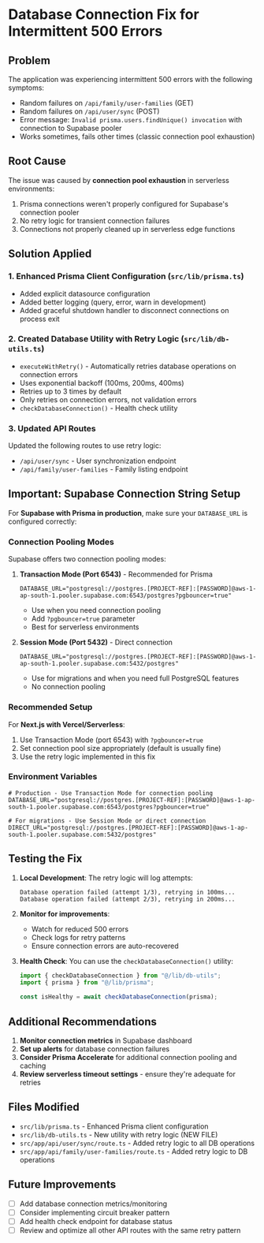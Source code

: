 # Database Connection Fix for Intermittent 500 Errors

## Problem

The application was experiencing intermittent 500 errors with the following symptoms:

- Random failures on `/api/family/user-families` (GET)
- Random failures on `/api/user/sync` (POST)
- Error message: `Invalid prisma.users.findUnique() invocation` with connection to Supabase pooler
- Works sometimes, fails other times (classic connection pool exhaustion)

## Root Cause

The issue was caused by **connection pool exhaustion** in serverless environments:

1. Prisma connections weren't properly configured for Supabase's connection pooler
2. No retry logic for transient connection failures
3. Connections not properly cleaned up in serverless edge functions

## Solution Applied

### 1. Enhanced Prisma Client Configuration (`src/lib/prisma.ts`)

- Added explicit datasource configuration
- Added better logging (query, error, warn in development)
- Added graceful shutdown handler to disconnect connections on process exit

### 2. Created Database Utility with Retry Logic (`src/lib/db-utils.ts`)

- `executeWithRetry()` - Automatically retries database operations on connection errors
- Uses exponential backoff (100ms, 200ms, 400ms)
- Retries up to 3 times by default
- Only retries on connection errors, not validation errors
- `checkDatabaseConnection()` - Health check utility

### 3. Updated API Routes

Updated the following routes to use retry logic:

- `/api/user/sync` - User synchronization endpoint
- `/api/family/user-families` - Family listing endpoint

## Important: Supabase Connection String Setup

For **Supabase with Prisma in production**, make sure your `DATABASE_URL` is configured correctly:

### Connection Pooling Modes

Supabase offers two connection pooling modes:

1. **Transaction Mode (Port 6543)** - Recommended for Prisma

   ```
   DATABASE_URL="postgresql://postgres.[PROJECT-REF]:[PASSWORD]@aws-1-ap-south-1.pooler.supabase.com:6543/postgres?pgbouncer=true"
   ```

   - Use when you need connection pooling
   - Add `?pgbouncer=true` parameter
   - Best for serverless environments

2. **Session Mode (Port 5432)** - Direct connection
   ```
   DATABASE_URL="postgresql://postgres.[PROJECT-REF]:[PASSWORD]@aws-1-ap-south-1.pooler.supabase.com:5432/postgres"
   ```
   - Use for migrations and when you need full PostgreSQL features
   - No connection pooling

### Recommended Setup

For **Next.js with Vercel/Serverless**:

1. Use Transaction Mode (port 6543) with `?pgbouncer=true`
2. Set connection pool size appropriately (default is usually fine)
3. Use the retry logic implemented in this fix

### Environment Variables

```env
# Production - Use Transaction Mode for connection pooling
DATABASE_URL="postgresql://postgres.[PROJECT-REF]:[PASSWORD]@aws-1-ap-south-1.pooler.supabase.com:6543/postgres?pgbouncer=true"

# For migrations - Use Session Mode or direct connection
DIRECT_URL="postgresql://postgres.[PROJECT-REF]:[PASSWORD]@aws-1-ap-south-1.pooler.supabase.com:5432/postgres"
```

## Testing the Fix

1. **Local Development**: The retry logic will log attempts:

   ```
   Database operation failed (attempt 1/3), retrying in 100ms...
   Database operation failed (attempt 2/3), retrying in 200ms...
   ```

2. **Monitor for improvements**:

   - Watch for reduced 500 errors
   - Check logs for retry patterns
   - Ensure connection errors are auto-recovered

3. **Health Check**: You can use the `checkDatabaseConnection()` utility:

   ```typescript
   import { checkDatabaseConnection } from "@/lib/db-utils";
   import { prisma } from "@/lib/prisma";

   const isHealthy = await checkDatabaseConnection(prisma);
   ```

## Additional Recommendations

1. **Monitor connection metrics** in Supabase dashboard
2. **Set up alerts** for database connection failures
3. **Consider Prisma Accelerate** for additional connection pooling and caching
4. **Review serverless timeout settings** - ensure they're adequate for retries

## Files Modified

- `src/lib/prisma.ts` - Enhanced Prisma client configuration
- `src/lib/db-utils.ts` - New utility with retry logic (NEW FILE)
- `src/app/api/user/sync/route.ts` - Added retry logic to all DB operations
- `src/app/api/family/user-families/route.ts` - Added retry logic to DB operations

## Future Improvements

- [ ] Add database connection metrics/monitoring
- [ ] Consider implementing circuit breaker pattern
- [ ] Add health check endpoint for database status
- [ ] Review and optimize all other API routes with the same retry pattern
